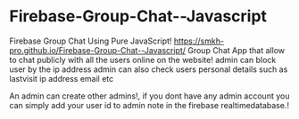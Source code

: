 # Firebase-Group-Chat--Javascript
Firebase Group Chat Using Pure JavaScript! https://smkh-pro.github.io/Firebase-Group-Chat--Javascript/
Group Chat App that allow to chat publicly with all the users online on the website! admin can block user by the ip address admin can also check users personal details such as lastvisit ip address email etc



An admin can create other admins!, if you dont have any admin account you can simply add your user id to admin note in the firebase realtimedatabase.!
